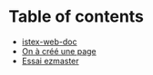 # Table of contents

* [istex-web-doc](README.md)
* [On à créé une page](on-a-cree-une-page.md)
* [Essai ezmaster](essai-ezmaster.md)

